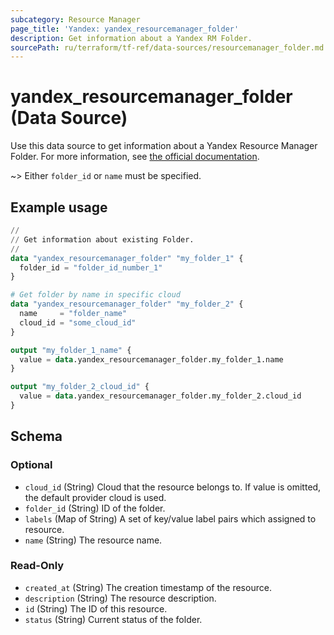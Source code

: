 ```yaml
---
subcategory: Resource Manager
page_title: 'Yandex: yandex_resourcemanager_folder'
description: Get information about a Yandex RM Folder.
sourcePath: ru/terraform/tf-ref/data-sources/resourcemanager_folder.md
---
```


# yandex_resourcemanager_folder (Data Source)

Use this data source to get information about a Yandex Resource Manager Folder. For more information, see [the official documentation](https://yandex.cloud/docs/resource-manager/concepts/resources-hierarchy#folder).

~> Either `folder_id` or `name` must be specified.

## Example usage

```terraform
//
// Get information about existing Folder.
//
data "yandex_resourcemanager_folder" "my_folder_1" {
  folder_id = "folder_id_number_1"
}

# Get folder by name in specific cloud
data "yandex_resourcemanager_folder" "my_folder_2" {
  name     = "folder_name"
  cloud_id = "some_cloud_id"
}

output "my_folder_1_name" {
  value = data.yandex_resourcemanager_folder.my_folder_1.name
}

output "my_folder_2_cloud_id" {
  value = data.yandex_resourcemanager_folder.my_folder_2.cloud_id
}
```

<!-- schema generated by tfplugindocs -->
## Schema

### Optional

- `cloud_id` (String) Cloud that the resource belongs to. If value is omitted, the default provider cloud is used.
- `folder_id` (String) ID of the folder.
- `labels` (Map of String) A set of key/value label pairs which assigned to resource.
- `name` (String) The resource name.

### Read-Only

- `created_at` (String) The creation timestamp of the resource.
- `description` (String) The resource description.
- `id` (String) The ID of this resource.
- `status` (String) Current status of the folder.
